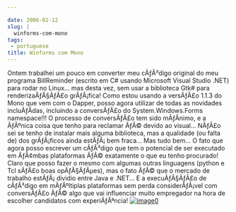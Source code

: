 ```yaml
---

date: 2006-02-12
slug: |
  winforms-com-mono
tags:
 - portuguese
title: Winforms com Mono
---
```


Ontem trabalhei um pouco em converter meu cÃƒÂ³digo original do meu
programa BillReminder (escrito em C\# usando Microsoft Visual Studio
.NET) para rodar no Linux... mas desta vez, sem usar a biblioteca Gtk\#
para renderizaÃƒÂ§ÃƒÂ£o grÃƒÂ¡fica! Como estou usando a versÃƒÂ£o 1.1.3
do Mono que vem com o Dapper, posso agora utilizar de todas as novidades
incluÃƒÂ­das, incluindo a conversÃƒÂ£o do System.Windows.Forms
namespace!!! O processo de conversÃƒÂ£o tem sido mÃƒÂ­nimo, e a ÃƒÂºnica
coisa que tenho para reclamar ÃƒÂ© devido ao visual... NÃƒÂ£o sei se
tenho de instalar mais alguma biblioteca, mas a qualidade (ou falta de)
dos grÃƒÂ¡ficos ainda estÃƒÂ¡ bem fraca... Mas tudo bem... O fato que
agora posso escrever um cÃƒÂ³digo que tem o potencial de ser executado
em ÃƒÂ¢mbas plataformas ÃƒÂ© exatamente o que eu tenho procurado! Claro
que posso fazer o mesmo com algumas outras linguagens (python e Tcl
sÃƒÂ£o boas opÃƒÂ§ÃƒÂµes), mas o fato ÃƒÂ© que o mercado de trabalho
estÃƒÂ¡ dividio entre Java e .NET... E a execuÃƒÂ§ÃƒÂ£o de cÃƒÂ³digo em
mÃƒÂºltiplas plataformas sem perda considerÃƒÂ¡vel com conversÃƒÂ£o ÃƒÂ©
algo que vai influenciar muito empregador na hora de escolher candidatos
com experiÃƒÂªncia!
[![image0](http://static.flickr.com/43/98804629_0852133753.jpg)](http://static.flickr.com/43/98804629_0852133753_o.png)
